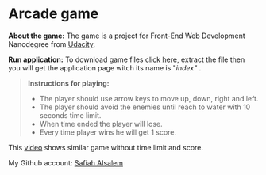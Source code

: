 Arcade game 
===========

**About the game:**
The game is a project for Front-End Web Development Nanodegree from [Udacity][1].

**Run application:**
To download game files [click here][3], extract the file then you will get the application page witch its name is "*index"* .

> **Instructions for playing:**
> - The player should use arrow keys to move up, down, right and left.
> - The player should avoid the enemies until reach to water with 10 seconds time limit.
> - When time ended the player will lose.
> - Every time player wins he will get 1 score.

This [video][4] shows similar game without time limit and score. 

My Github account: [Safiah Alsalem][5]


  [1]: https://www.udacity.com/ 
  [2]: https://safiahalsalem.github.io/Arcade-game/
  [3]: https://github.com/SafiahAlsalem/Arcade-game/archive/master.zip 
  [4]: https://www.youtube.com/watch?v=SxeHV1kt7iU&feature=youtu.be
  [5]: https://github.com/SafiahAlsalem 
